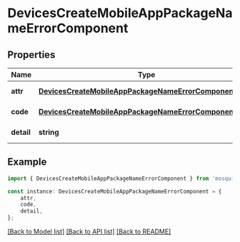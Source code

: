 # DevicesCreateMobileAppPackageNameErrorComponent


## Properties

Name | Type | Description | Notes
------------ | ------------- | ------------- | -------------
**attr** | [**DevicesCreateMobileAppPackageNameErrorComponentAttr**](DevicesCreateMobileAppPackageNameErrorComponentAttr.md) |  | [default to undefined]
**code** | [**DevicesCreateMobileAppPackageNameErrorComponentCode**](DevicesCreateMobileAppPackageNameErrorComponentCode.md) |  | [default to undefined]
**detail** | **string** |  | [default to undefined]

## Example

```typescript
import { DevicesCreateMobileAppPackageNameErrorComponent } from 'mosquito-alert';

const instance: DevicesCreateMobileAppPackageNameErrorComponent = {
    attr,
    code,
    detail,
};
```

[[Back to Model list]](../README.md#documentation-for-models) [[Back to API list]](../README.md#documentation-for-api-endpoints) [[Back to README]](../README.md)
